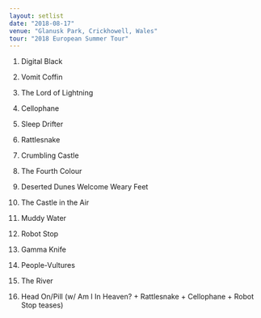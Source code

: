 ```yaml
---
layout: setlist
date: "2018-08-17"
venue: "Glanusk Park, Crickhowell, Wales"
tour: "2018 European Summer Tour"
---
```



 1. Digital Black

 2. Vomit Coffin

 3. The Lord of Lightning

 4. Cellophane

 5. Sleep Drifter

 6. Rattlesnake

 7. Crumbling Castle

 8. The Fourth Colour

 9. Deserted Dunes Welcome Weary Feet

10. The Castle in the Air

11. Muddy Water

12. Robot Stop

13. Gamma Knife

14. People-Vultures

15. The River

16. Head On/Pill
    (w/ Am I In Heaven? + Rattlesnake + Cellophane + Robot
    Stop teases)
